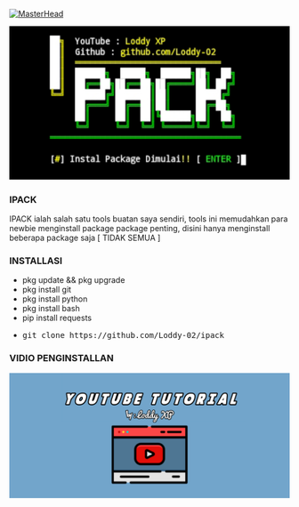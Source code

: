 [![MasterHead](https://1.bp.blogspot.com/-7A4WynwLsMw/XbBpCXG8fHI/AAAAAAAAMt4/uOa1bpLskYgrwGbllhSu2SDj_Mig8SXJQCLcBGAsYHQ/s1600/2000_600px.gif)](https://rishavchanda.io)
<p align="center"><img src="https://github.com/Loddy-02/ipack/blob/main/img/20220603_133319.png" alt="error">

### IPACK
IPACK ialah salah satu tools buatan saya sendiri, tools ini memudahkan para newbie menginstall package package penting, disini hanya menginstall beberapa package saja [ TIDAK SEMUA ]

### INSTALLASI
* pkg update && pkg upgrade
* pkg install git
* pkg install python
* pkg install bash
* pip install requests
* <pre>git clone https://github.com/Loddy-02/ipack</pre>

### VIDIO PENGINSTALLAN
<p align="center"><a href="LINK"><img title="Loddy XP" src="https://github.com/Loddy-02/msfdown/blob/main/image/20220610_125950.png"></a>
</p>
